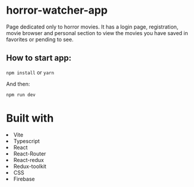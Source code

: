 # horror-watcher-app

Page dedicated only to horror movies.
It has a login page, registration, movie browser and personal section to view the movies you have saved in favorites or pending to see.

## How to start app:

`npm install` or `yarn`

And then: 

`npm run dev` 

# Built with

<li>Vite</li>
<li>Typescript</li>
<li>React</li>
<li>React-Router</li>
<li>React-redux</li>
<li>Redux-toolkit</li>
<li>CSS</li>
<li>Firebase</li>